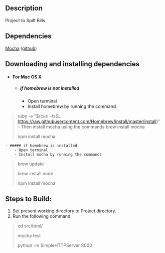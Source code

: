 
## Description

Project to Spilt Bills

## Dependencies
[Mocha](https://mochajs.org/) ([github](https://github.com/mochajs/mocha))

## Downloading and installing dependencies
- #### For Mac OS X

    - ##### if homebrew is not installed
        - Open terminal
        - Install homebrew by running the command
> ruby -e "$(curl -fsSL https://raw.githubusercontent.com/Homebrew/install/master/install)"
        - Then install mocha using the commands
> brew install mocha
> 
> npm install mocha

    - ##### if homebrew is installed
        - Open terminal
        - Install mocha by running the commands
> brew update
>
> brew install node
> 
> npm install mocha

## Steps to Build:

1. Set present working directory to Project directory.
2. Run the following command
> cd src/html/
> 
> mocha test
> 
> python -m SimpleHTTPServer 8000   